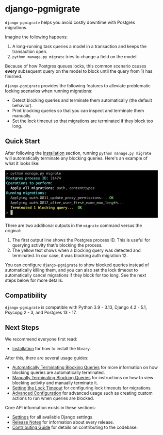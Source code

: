 # django-pgmigrate

`django-pgmigrate` helps you avoid costly downtime with Postgres migrations.

Imagine the following happens:

1. A long-running task queries a model in a transaction and keeps the transaction open.
2. `python manage.py migrate` tries to change a field on the model.

Because of how Postgres queues locks, this common scenario causes **every** subsequent query on the model to block until the query from 1) has finished.

`django-pgmigrate` provides the following features to alleviate problematic locking scenarios when running migrations:

* Detect blocking queries and terminate them automatically (the default behavior).
* Print blocking queries so that you can inspect and terminate them manually.
* Set the lock timeout so that migrations are terminated if they block too long.

## Quick Start

After following the [installation](installation.md) section, running `python manage.py migrate` will automatically terminate any blocking queries. Here's an example of what it looks like:

![Terminate Blocking](static/terminate_blocking.png)

There are two additional outputs in the `migrate` command versus the original:

1. The first output line shows the Postgres process ID. This is useful for querying activity that's blocking the process.
2. The yellow text shows when a blocking query was detected and terminated. In our case, it was blocking auth migration 12.

You can configure `django-pgmigrate` to show blocked queries instead of automatically killing them, and you can also set the lock timeout to automatically cancel migrations if they block for too long. See the next steps below for more details.

## Compatibility

`django-pgmigrate` is compatible with Python 3.9 - 3.13, Django 4.2 - 5.1, Psycopg 2 - 3, and Postgres 13 - 17.

## Next Steps

We recommend everyone first read:

* [Installation](installation.md) for how to install the library.

After this, there are several usage guides:

* [Automatically Terminating Blocking Queries](automatic.md) for more information on how blocking queries are automatically terminated.
* [Manually Terminating Blocking Queries](manual.md) for instructions on how to view blocking activity and manually terminate it.
* [Setting the Lock Timeout](timeout.md) for configuring lock timeouts for migrations.
* [Advanced Configuration](advanced.md) for advanced usage such as creating custom actions to run when queries are blocked.

Core API information exists in these sections:

* [Settings](settings.md) for all available Django settings.
* [Release Notes](release_notes.md) for information about every release.
* [Contributing Guide](contributing.md) for details on contributing to the codebase.
